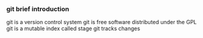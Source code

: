 ### git brief introduction 
git is a version control system
git is free software distributed under the GPL
git is a mutable index called stage
git tracks changes
